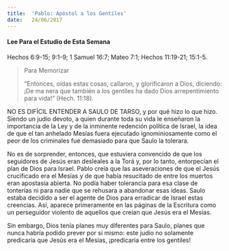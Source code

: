 ```yaml
---
title:  'Pablo: Apóstol a los Gentiles'
date:   24/06/2017
---
```


#### Lee Para el Estudio de Esta Semana

Hechos 6:9-15; 9:1-9; 1 Samuel 16:7; Mateo 7:1; Hechos 11:19-21; 15:1-5.

> <p>Para Memorizar</p>
> “Entonces, oídas estas cosas, callaron, y glorificaron a Dios, diciendo: ¡De ma nera que también a los gentiles ha dado Dios arrepentimiento para vida!” (Hech. 11:18).

NO ES DIFÍCIL ENTENDER A SAULO DE TARSO, y por qué hizo lo que hizo. Siendo un judío devoto, a quien durante toda su vida le enseñaron la importancia de la Ley y de la inminente redención política de Israel, la idea de que el tan anhelado Mesías fuera ejecutado ignominiosamente como el peor de los criminales fue demasiado para que Saulo la tolerara.

No es de sorprender, entonces, que estuviera convencido de que los seguidores de Jesús eran desleales a la Torá y, por lo tanto, entorpecían el plan de Dios para Israel. Pablo creía que las aseveraciones de que el Jesús crucificado era el Mesías y de que había resucitado de entre los muertos eran apostasía abierta. No podía haber tolerancia para esa clase de tonterías ni para nadie que se rehusara a abandonar esas ideas. Saulo estaba decidido a ser el agente de Dios para erradicar de Israel estas creencias. Así, aparece primeramente en las páginas de la Escritura como un perseguidor violento de aquellos que creían que Jesús era el Mesías.

Sin embargo, Dios tenía planes muy diferentes para Saulo, planes que nunca habría podido prever por sí mismo: este judío no solamente predicaría que Jesús era el Mesías, ¡predicaría entre los gentiles!